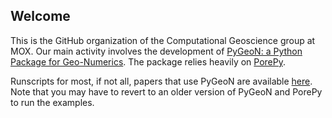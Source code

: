 ## Welcome

This is the GitHub organization of the Computational Geoscience group at MOX. Our main activity involves the development of [PyGeoN: a Python Package for Geo-Numerics](https://github.com/compgeo-mox/pygeon). The package relies heavily on [PorePy](https://github.com/pmgbergen/porepy).

Runscripts for most, if not all, papers that use PyGeoN are available [here](https://github.com/compgeo-mox/.github/blob/main/profile/papers.md). <br>
Note that you may have to revert to an older version of PyGeoN and PorePy to run the examples.
